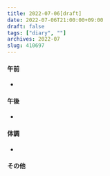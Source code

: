 ```yaml
---
title: 2022-07-06[draft]
date: 2022-07-06T21:00:00+09:00
draft: false
tags: ["diary", ""]
archives: 2022-07
slug: 410697
---
```

#### 午前
- 
#### 午後
- 
#### 体調
- 
#### その他